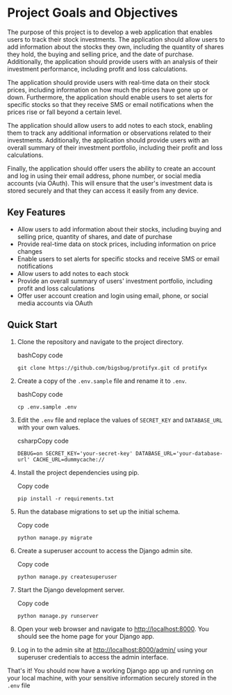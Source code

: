 
# Project Goals and Objectives

The purpose of this project is to develop a web application that enables users to track their stock investments. The application should allow users to add information about the stocks they own, including the quantity of shares they hold, the buying and selling price, and the date of purchase. Additionally, the application should provide users with an analysis of their investment performance, including profit and loss calculations.

The application should provide users with real-time data on their stock prices, including information on how much the prices have gone up or down. Furthermore, the application should enable users to set alerts for specific stocks so that they receive SMS or email notifications when the prices rise or fall beyond a certain level.

The application should allow users to add notes to each stock, enabling them to track any additional information or observations related to their investments. Additionally, the application should provide users with an overall summary of their investment portfolio, including their profit and loss calculations.

Finally, the application should offer users the ability to create an account and log in using their email address, phone number, or social media accounts (via OAuth). This will ensure that the user's investment data is stored securely and that they can access it easily from any device.

## Key Features

-   Allow users to add information about their stocks, including buying and selling price, quantity of shares, and date of purchase
-   Provide real-time data on stock prices, including information on price changes
-   Enable users to set alerts for specific stocks and receive SMS or email notifications
-   Allow users to add notes to each stock
-   Provide an overall summary of users' investment portfolio, including profit and loss calculations
-   Offer user account creation and login using email, phone, or social media accounts via OAuth



## Quick Start

1.  Clone the repository and navigate to the project directory.
    
    bashCopy code
    
    `git clone https://github.com/bigsbug/protifyx.git
    cd protifyx` 
    
2.  Create a copy of the `.env.sample` file and rename it to `.env`.
    
    bashCopy code
    
    `cp .env.sample .env` 
    
3.  Edit the `.env` file and replace the values of `SECRET_KEY` and `DATABASE_URL` with your own values.
    
    csharpCopy code
    
    `DEBUG=on
    SECRET_KEY='your-secret-key'
    DATABASE_URL='your-database-url'
    CACHE_URL=dummycache://` 
    
4.  Install the project dependencies using pip.
    
    Copy code
    
    `pip install -r requirements.txt` 
    
5.  Run the database migrations to set up the initial schema.
    
    Copy code
    
    `python manage.py migrate` 
    
6.  Create a superuser account to access the Django admin site.
    
    Copy code
    
    `python manage.py createsuperuser` 
    
7.  Start the Django development server.
    
    Copy code
    
    `python manage.py runserver` 
    
8.  Open your web browser and navigate to [http://localhost:8000](http://localhost:8000/). You should see the home page for your Django app.
    
9.  Log in to the admin site at [http://localhost:8000/admin/](http://localhost:8000/admin/) using your superuser credentials to access the admin interface.
    

That's it! You should now have a working Django app up and running on your local machine, with your sensitive information securely stored in the `.env` file
